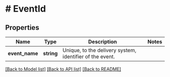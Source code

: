 # # EventId

## Properties

Name | Type | Description | Notes
------------ | ------------- | ------------- | -------------
**event_name** | **string** | Unique, to the delivery system, identifier of the event. |

[[Back to Model list]](../../../README.md#models) [[Back to API list]](../../../README.md#endpoints) [[Back to README]](../../../README.md)
